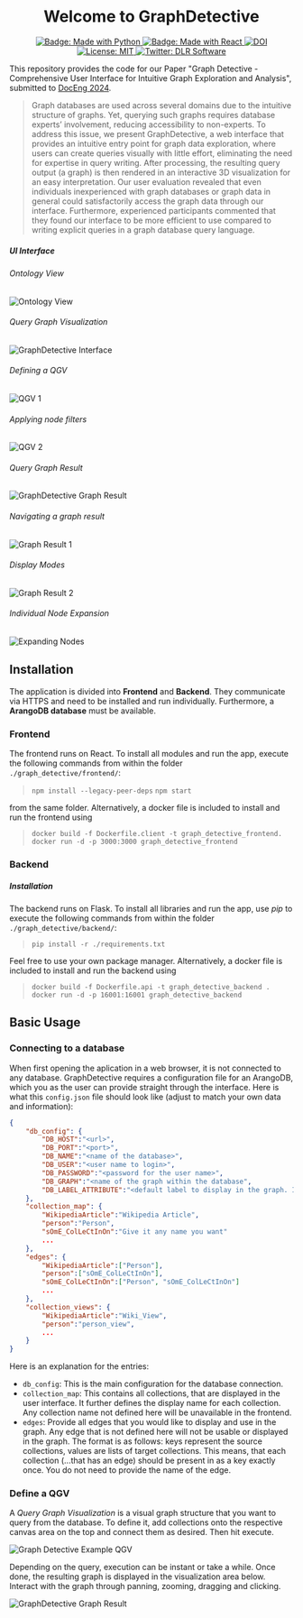 



<h1 align="center">Welcome to GraphDetective </h1>
<p align="center">
  <a href="https://img.shields.io/badge/Made%20with-Python-1f425f.svg">
    <img src="https://img.shields.io/badge/Made%20with-Python-1f425f.svg" alt="Badge: Made with Python"/>
  </a>
    <a href="https://img.shields.io/badge/Made%20with-React-1f425f.svg">
    <img src="https://img.shields.io/badge/Made%20with-React-1f425f.svg" alt="Badge: Made with React"/>
  </a>
<a href="https://zenodo.org/doi/10.5281/zenodo.10285971"><img src="https://zenodo.org/badge/721157619.svg" alt="DOI"></a>
 <a href="https://github.com/DLR-SC/corpus-annotation-graph-builder/blob/master/LICENSE">
    <img alt="License: MIT" src="https://img.shields.io/badge/license-MIT-yellow.svg" target="_blank" />
  </a>
    <a href="https://twitter.com/dlr_software">
    <img alt="Twitter: DLR Software" src="https://img.shields.io/twitter/follow/dlr_software.svg?style=social" target="_blank" />
  </a>
</p>


This repository provides the code for our Paper "Graph Detective - Comprehensive User Interface for Intuitive Graph Exploration and Analysis", submitted to [DocEng 2024](https://doceng.org/doceng2024).

> Graph databases are used across several domains due to the intuitive structure of graphs. Yet, querying such graphs requires database   experts’ involvement, reducing accessibility to non-experts. To address this issue, we present  GraphDetective, a web interface that  provides an intuitive entry point for graph data exploration, where users can create queries visually with little effort, eliminating  the need for expertise in query writing. After processing, the resulting query output (a graph) is then rendered in an interactive 3D visualization for an easy interpretation. Our user evaluation revealed that even individuals inexperienced with graph databases or graph data in general could  satisfactorily access the graph data through our interface. Furthermore, experienced participants commented that they found our interface to be more efficient to use compared to writing explicit queries in a graph database query language.

##### UI Interface
###### Ontology View
![Ontology View](./graph_detective/images/Ontology.gif)
###### Query Graph Visualization
![GraphDetective Interface](./graph_detective/images/GD_Screenshot_InputArea.PNG?raw=true)
###### Defining a QGV
![QGV 1](./graph_detective/images/QGV_1_GIF.gif)

###### Applying node filters
![QGV 2](./graph_detective/images/QGV_2_GIF.gif)

###### Query Graph Result
![GraphDetective Graph Result](./graph_detective/images/GD_Screenshot_InputArea.PNG?raw=true)
###### Navigating a graph result
![Graph Result 1](./graph_detective/images/Graph_2.gif)

###### Display Modes
![Graph Result 2](./graph_detective/images/Graph_1.gif)

###### Individual Node Expansion
![Expanding Nodes](./graph_detective/images/Graph_3.gif)

## Installation
The application is divided into **Frontend** and **Backend**. They communicate via HTTPS and need to be installed and run individually. Furthermore, a **ArangoDB database** must be available.

### Frontend
The frontend runs on React. To install all modules and run the app, execute the following commands from within the folder `./graph_detective/frontend/`:

> `npm install --legacy-peer-deps`
> `npm start`

from the same folder. Alternatively, a docker file is included to install and run the frontend using 

> `docker build -f Dockerfile.client -t graph_detective_frontend.`
> `docker run -d -p 3000:3000 graph_detective_frontend`

### Backend
##### Installation
The backend runs on Flask. To install all libraries and run the app, use *pip* to execute the following commands from within the folder `./graph_detective/backend/`:
> `pip install -r ./requirements.txt`

Feel free to use your own package manager. Alternatively, a docker file is included to install and run the backend using
> `docker build -f Dockerfile.api -t graph_detective_backend .`
> `docker run -d -p 16001:16001 graph_detective_backend`

## Basic Usage
### Connecting to a database
When first opening the aplication in a web browser, it is not connected to any database. GraphDetective requires a configuration file for an ArangoDB, which you as the user can provide straight through the interface. Here is what this `config.json` file should look like (adjust to match your own data and information):
```json
{
	"db_config": {
		"DB_HOST":"<url>",
		"DB_PORT":"<port>",
		"DB_NAME":"<name of the database>",
		"DB_USER":"<user name to login>",
		"DB_PASSWORD":"<password for the user name>",
		"DB_GRAPH":"<name of the graph within the database",
		"DB_LABEL_ATTRIBUTE":"<default label to display in the graph. If unsure, use '_id' or '_key'>"
	},
    "collection_map": {
		"WikipediaArticle":"Wikipedia Article",
		"person":"Person",
		"sOmE_ColLeCtInOn":"Give it any name you want"
		...
    },
    "edges": {
		"WikipediaArticle":["Person"],
		"person":["sOmE_ColLeCtInOn"],
		"sOmE_ColLeCtInOn":["Person", "sOmE_ColLeCtInOn"]
		...
    },
    "collection_views": {
		"WikipediaArticle":"Wiki_View",
		"person":"person_view",
		...
    }
}
```
Here is an explanation for the entries:
 - `db_config`: This is the main configuration for the database connection.
 - `collection_map`: This contains all collections, that are displayed in the user interface. It further defines the display name for each collection. Any collection name not defined here will be unavailable in the frontend.
 - `edges`: Provide all edges that you would like to display and use in the graph. Any edge that is not defined here will not be usable or displayed in the graph. The format is as follows: keys represent the source collections, values are lists of target collections. This means, that each collection (...that has an edge) should be present in as a key exactly once. You do not need to provide the name of the edge.


### Define a QGV
A *Query Graph Visualization* is a visual graph structure that you want to query from the database. To define it, add collections onto the respective canvas area on the top and connect them as desired. Then hit execute.

![Graph Detective Example QGV](./graph_detective/images/person_institution_project.PNG?raw=true)

Depending on the query, execution can be instant or take a while. Once done, the resulting graph is displayed in the visualization area below. Interact with the graph through panning, zooming, dragging and clicking.

![GraphDetective Graph Result](./graph_detective/images/GD_Screenshot_DisplayArea_2.PNG?raw=true)
